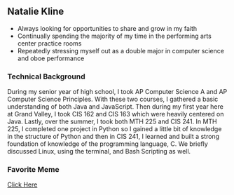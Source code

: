 ## Natalie Kline

* Always looking for opportunities to share and grow in my faith
* Continually spending the majority of my time in the performing arts center practice rooms
* Repeatedly stressing myself out as a double major in computer science and oboe performance

### Technical Background

During my senior year of high school, I took AP Computer Science A and AP Computer Science Principles. With these two courses, I gathered a basic understanding of both Java and JavaScript. Then during my first year here at Grand Valley, I took CIS 162 and CIS 163 which were heavily centered on Java. Lastly, over the summer, I took both MTH 225 and CIS 241. In MTH 225, I completed one project in Python so I gained a little bit of knowledge in the structure of Python and then in CIS 241, I learned and built a strong foundation of knowledge of the programming language, C. We briefly discussed Linux, using the terminal, and Bash Scripting as well.

### Favorite Meme

[Click Here](https://i.pinimg.com/736x/dc/4b/10/dc4b101f7c86f29ed800bc44919028ae.jpg)
